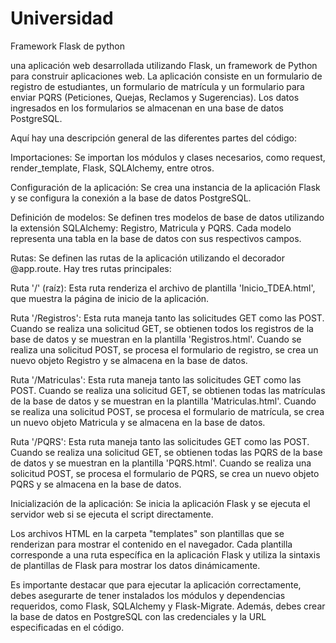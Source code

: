 # Universidad
Framework Flask de python 

una aplicación web desarrollada utilizando Flask, un framework de Python para construir aplicaciones web. La aplicación consiste en un formulario de registro de estudiantes, un formulario de matrícula y un formulario para enviar PQRS (Peticiones, Quejas, Reclamos y Sugerencias). Los datos ingresados en los formularios se almacenan en una base de datos PostgreSQL.

Aquí hay una descripción general de las diferentes partes del código:

Importaciones: Se importan los módulos y clases necesarios, como request, render_template, Flask, SQLAlchemy, entre otros.

Configuración de la aplicación: Se crea una instancia de la aplicación Flask y se configura la conexión a la base de datos PostgreSQL.

Definición de modelos: Se definen tres modelos de base de datos utilizando la extensión SQLAlchemy: Registro, Matricula y PQRS. Cada modelo representa una tabla en la base de datos con sus respectivos campos.

Rutas: Se definen las rutas de la aplicación utilizando el decorador @app.route. Hay tres rutas principales:

Ruta '/' (raíz): Esta ruta renderiza el archivo de plantilla 'Inicio_TDEA.html', que muestra la página de inicio de la aplicación.

Ruta '/Registros': Esta ruta maneja tanto las solicitudes GET como las POST. Cuando se realiza una solicitud GET, se obtienen todos los registros de la base de datos y se muestran en la plantilla 'Registros.html'. Cuando se realiza una solicitud POST, se procesa el formulario de registro, se crea un nuevo objeto Registro y se almacena en la base de datos.

Ruta '/Matriculas': Esta ruta maneja tanto las solicitudes GET como las POST. Cuando se realiza una solicitud GET, se obtienen todas las matrículas de la base de datos y se muestran en la plantilla 'Matriculas.html'. Cuando se realiza una solicitud POST, se procesa el formulario de matrícula, se crea un nuevo objeto Matricula y se almacena en la base de datos.

Ruta '/PQRS': Esta ruta maneja tanto las solicitudes GET como las POST. Cuando se realiza una solicitud GET, se obtienen todas las PQRS de la base de datos y se muestran en la plantilla 'PQRS.html'. Cuando se realiza una solicitud POST, se procesa el formulario de PQRS, se crea un nuevo objeto PQRS y se almacena en la base de datos.

Inicialización de la aplicación: Se inicia la aplicación Flask y se ejecuta el servidor web si se ejecuta el script directamente.

Los archivos HTML en la carpeta "templates" son plantillas que se renderizan para mostrar el contenido en el navegador. Cada plantilla corresponde a una ruta específica en la aplicación Flask y utiliza la sintaxis de plantillas de Flask para mostrar los datos dinámicamente.

Es importante destacar que para ejecutar la aplicación correctamente, debes asegurarte de tener instalados los módulos y dependencias requeridos, como Flask, SQLAlchemy y Flask-Migrate. Además, debes crear la base de datos en PostgreSQL con las credenciales y la URL especificadas en el código.
